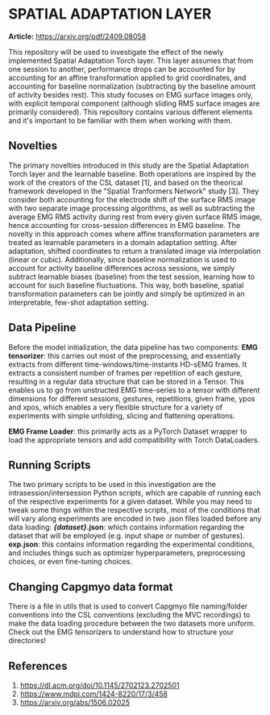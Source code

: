 # SPATIAL ADAPTATION LAYER
**Article:** https://arxiv.org/pdf/2409.08058

This repository will be used to investigate the effect of the newly implemented Spatial Adaptation Torch layer. This layer assumes that from one session to another, performance drops can be accounted for by accounting for an affine transformation applied to grid coordinates, and accounting for baseline normalization (subtracting by the baseline amount of activity besides rest). This study focuses on EMG surface images only, with explicit temporal component (although sliding RMS surface images are primarily considered). This repository contains various different elements and it's important to be familiar with them when working with them.

## Novelties
The primary novelties introduced in this study are the Spatial Adaptation Torch layer and the learnable baseline. Both operations are inspired by the work of the creators of the CSL dataset [1], and based on the theorical framework developed in the "Spatial Tranformers Network" study [3]. They consider both accounting for the electrode shift of the surface RMS image with two separate image processing algorithms, as well as subtracting the average EMG RMS activity during rest from every given surface RMS image, hence accounting for cross-session differences in EMG baseline. The novelty in this approach comes where affine transformation parameters are treated as learnable parameters in a domain adaptation setting. After adaptation, shifted coordinates to return a translated image via interpolation (linear or cubic). Additionally, since baseline normalization is used to account for activity baseline differences across sessions, we simply subtract learnable biases (baseline) from the test session, learning how to account for such baseline fluctuations. This way, both baseline, spatial transformation parameters can be jointly and simply be optimized in an interpretable, few-shot adaptation setting.

## Data Pipeline
Before the model initialization, the data pipeline has two components:
__EMG tensorizer__: this carries out most of the preprocessing, and essentially extracts from different time-windows/time-instants HD-sEMG frames. It extracts a consistent number of frames per repetition of each gesture, resulting in a regular data structure that can be stored in a Tensor. This enables us to go from unstructed EMG time-series to a tensor with different dimensions for different sessions, gestures, repetitions, given frame, ypos and xpos, which enables a very flexible structure for a variety of experiments with simple unfolding, slicing and flattening operations.  

__EMG Frame Loader__: this primarily acts as a PyTorch Dataset wrapper to load the appropriate tensors and add compatibility with Torch DataLoaders.

## Running Scripts
The two primary scripts to be used in this investigation are the intrasession/intersession Python scripts, which are capable of running each of the respective experiments for a given dataset. While you may need to tweak some things within the respective scripts, most of the conditions that will vary along experiments are encoded in two .json files loaded before any data loading:
___{dataset}_.json__: which contains information regarding the dataset that will be employed (e.g. input shape or number of gestures).
__exp.json__: this contains information regarding the experimental conditions, and includes things such as optimizer hyperparameters, preprocessing choices, or even fine-tuning choices.

## Changing Capgmyo data format
There is a file in utils that is used to convert Capgmyo file naming/folder conventions into the CSL conventions (excluding the MVC recordings) to make the data loading procedure between the two datasets more uniform. Check out the EMG tensorizers to understand how to structure your directories!

## References
1. https://dl.acm.org/doi/10.1145/2702123.2702501
2. https://www.mdpi.com/1424-8220/17/3/458
3. https://arxiv.org/abs/1506.02025

